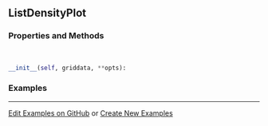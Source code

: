 ## <a id="McUtils.Plots.Plots.ListDensityPlot">ListDensityPlot</a>


### Properties and Methods
<a id="McUtils.Plots.Plots.ListDensityPlot.__init__">&nbsp;</a>
```python
__init__(self, griddata, **opts): 
```

### Examples


___

[Edit Examples on GitHub](https://github.com/McCoyGroup/References/edit/gh-pages/Documentation/examples/McUtils/Plots/Plots/ListDensityPlot.md) or 
[Create New Examples](https://github.com/McCoyGroup/References/new/gh-pages/?filename=Documentation/examples/McUtils/Plots/Plots/ListDensityPlot.md)